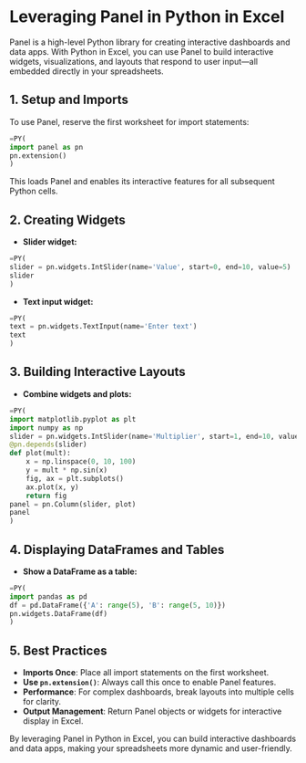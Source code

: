 # Leveraging Panel in Python in Excel

Panel is a high-level Python library for creating interactive dashboards and data apps. With Python in Excel, you can use Panel to build interactive widgets, visualizations, and layouts that respond to user input—all embedded directly in your spreadsheets.

## 1. Setup and Imports

To use Panel, reserve the first worksheet for import statements:

```python
=PY(
import panel as pn
pn.extension()
)
```

This loads Panel and enables its interactive features for all subsequent Python cells.

## 2. Creating Widgets

- **Slider widget:**

```python
=PY(
slider = pn.widgets.IntSlider(name='Value', start=0, end=10, value=5)
slider
)
```

- **Text input widget:**

```python
=PY(
text = pn.widgets.TextInput(name='Enter text')
text
)
```

## 3. Building Interactive Layouts

- **Combine widgets and plots:**

```python
=PY(
import matplotlib.pyplot as plt
import numpy as np
slider = pn.widgets.IntSlider(name='Multiplier', start=1, end=10, value=2)
@pn.depends(slider)
def plot(mult):
    x = np.linspace(0, 10, 100)
    y = mult * np.sin(x)
    fig, ax = plt.subplots()
    ax.plot(x, y)
    return fig
panel = pn.Column(slider, plot)
panel
)
```

## 4. Displaying DataFrames and Tables

- **Show a DataFrame as a table:**

```python
=PY(
import pandas as pd
df = pd.DataFrame({'A': range(5), 'B': range(5, 10)})
pn.widgets.DataFrame(df)
)
```

## 5. Best Practices

- **Imports Once**: Place all import statements on the first worksheet.
- **Use `pn.extension()`**: Always call this once to enable Panel features.
- **Performance**: For complex dashboards, break layouts into multiple cells for clarity.
- **Output Management**: Return Panel objects or widgets for interactive display in Excel.

By leveraging Panel in Python in Excel, you can build interactive dashboards and data apps, making your spreadsheets more dynamic and user-friendly.
